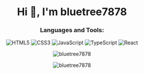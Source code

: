 <h1 align="center">Hi 👋, I'm bluetree7878</h1>
<div align="center">
  <h3>Languages and Tools:</h3>
  
  ![HTML5](https://img.shields.io/badge/html5-%23E34F26.svg?style=for-the-badge&logo=html5&logoColor=white)
  ![CSS3](https://img.shields.io/badge/css3-%231572B6.svg?style=for-the-badge&logo=css3&logoColor=white)
  ![JavaScript](https://img.shields.io/badge/javascript-%23323330.svg?style=for-the-badge&logo=javascript&logoColor=%23F7DF1E)
  ![TypeScript](https://img.shields.io/badge/typescript-%23007ACC.svg?style=for-the-badge&logo=typescript&logoColor=white)
  ![React](https://img.shields.io/badge/react-%2320232a.svg?style=for-the-badge&logo=react&logoColor=%2361DAFB)
  
  <p><img src="https://github-readme-stats.vercel.app/api/top-langs?username=bluetree7878&show_icons=true&locale=en&layout=compact&bg_color=000000&text_color=ffffff" alt="bluetree7878" /></p>
  <p><img src="https://github-readme-stats.vercel.app/api?username=bluetree7878&show_icons=true&locale=en&bg_color=000000&text_color=ffffff" alt="bluetree7878" /></p>

</div>
